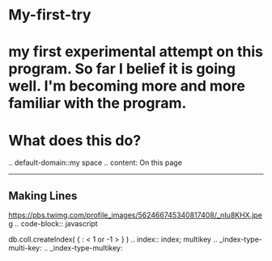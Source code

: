# My-first-try
my first experimental attempt on this program. 
So far I belief it is going well. I'm becoming more and more familiar with the program. 
=================
What does this do?
=================
.. default-domain::my space
.. content: On this page
______________________
Making Lines 
----------------------
https://pbs.twimg.com/profile_images/562466745340817408/_nIu8KHX.jpeg
.. code-block:: javascript

   db.coll.createIndex( { <field>: < 1 or -1 > } )
.. index:: index; multikey
.. _index-type-multi-key:
.. _index-type-multikey:
